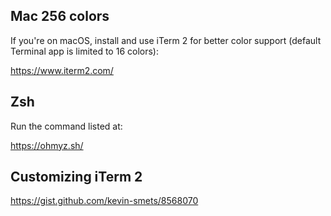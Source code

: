 ## Mac 256 colors

If you're on macOS, install and use iTerm 2 for better color support (default Terminal app is limited to 16 colors):

https://www.iterm2.com/

## Zsh

Run the command listed at:

https://ohmyz.sh/

## Customizing iTerm 2

https://gist.github.com/kevin-smets/8568070
